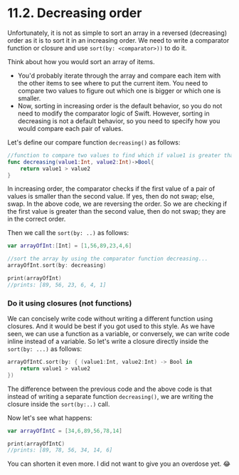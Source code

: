 # 11.2. Decreasing order

Unfortunately, it is not as simple to sort an array in a reversed (decreasing) order as it is to sort it in an increasing order. We need to write a comparator function or closure and use `sort(by: <comparator>))` to do it.

Think about how you would sort an array of items.

* You'd probably iterate through the array and compare each item with the other items to see where to put the current item. You need to compare two values to figure out which one is bigger or which one is smaller.
* Now, sorting in increasing order is the default behavior, so you do not need to modify the comparator logic of Swift. However, sorting in decreasing is not a default behavior, so you need to specify how you would compare each pair of values.

Let's define our compare function `decreasing()` as follows:

```swift
//function to compare two values to find which if value1 is greater than value2...
func decreasing(value1:Int, value2:Int)->Bool{
    return value1 > value2
}
```

In increasing order, the comparator checks if the first value of a pair of values is smaller than the second value. If yes, then do not swap; else, swap. In the above code, we are reversing the order. So we are checking if the first value is greater than the second value, then do not swap; they are in the correct order.

Then we call the `sort(by: ..)` as follows:

```swift
var arrayOfInt:[Int] = [1,56,89,23,4,6]

//sort the array by using the comparator function decreasing...
arrayOfInt.sort(by: decreasing)

print(arrayOfInt)
//prints: [89, 56, 23, 6, 4, 1]
```

### Do it using closures (not functions)

We can concisely write code without writing a different function using closures. And it would be best if you got used to this style. As we have seen, we can use a function as a variable, or conversely, we can write code inline instead of a variable. So let's write a closure directly inside the `sort(by: ...)` as follows:

```swift
arrayOfIntC.sort(by: { (value1:Int, value2:Int) -> Bool in
    return value1 > value2
})
```

The difference between the previous code and the above code is that instead of writing a separate function `decreasing()`, we are writing the closure inside the `sort(by:..)` call.

Now let's see what happens:

```swift
var arrayOfIntC = [34,6,89,56,78,14]

print(arrayOfIntC)
//prints: [89, 78, 56, 34, 14, 6]
```

You can shorten it even more. I did not want to give you an overdose yet. :joy:

